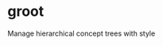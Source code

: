 # groot
Manage hierarchical concept trees with style
<!--stackedit_data:
eyJoaXN0b3J5IjpbLTEzNDMwMDMzMl19
-->